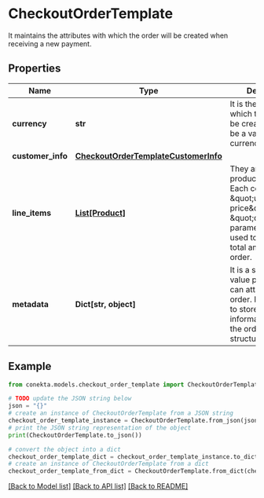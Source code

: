 # CheckoutOrderTemplate

It maintains the attributes with which the order will be created when receiving a new payment.

## Properties

Name | Type | Description | Notes
------------ | ------------- | ------------- | -------------
**currency** | **str** | It is the currency in which the order will be created. It must be a valid ISO 4217 currency code. | 
**customer_info** | [**CheckoutOrderTemplateCustomerInfo**](CheckoutOrderTemplateCustomerInfo.md) |  | [optional] 
**line_items** | [**List[Product]**](Product.md) | They are the products to buy. Each contains the \&quot;unit price\&quot; and \&quot;quantity\&quot; parameters that are used to calculate the total amount of the order. | 
**metadata** | **Dict[str, object]** | It is a set of key-value pairs that you can attach to the order. It can be used to store additional information about the order in a structured format. | [optional] 

## Example

```python
from conekta.models.checkout_order_template import CheckoutOrderTemplate

# TODO update the JSON string below
json = "{}"
# create an instance of CheckoutOrderTemplate from a JSON string
checkout_order_template_instance = CheckoutOrderTemplate.from_json(json)
# print the JSON string representation of the object
print(CheckoutOrderTemplate.to_json())

# convert the object into a dict
checkout_order_template_dict = checkout_order_template_instance.to_dict()
# create an instance of CheckoutOrderTemplate from a dict
checkout_order_template_from_dict = CheckoutOrderTemplate.from_dict(checkout_order_template_dict)
```
[[Back to Model list]](../README.md#documentation-for-models) [[Back to API list]](../README.md#documentation-for-api-endpoints) [[Back to README]](../README.md)


